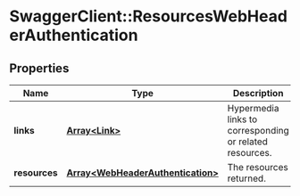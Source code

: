 # SwaggerClient::ResourcesWebHeaderAuthentication

## Properties
Name | Type | Description | Notes
------------ | ------------- | ------------- | -------------
**links** | [**Array&lt;Link&gt;**](Link.md) | Hypermedia links to corresponding or related resources. | [optional] 
**resources** | [**Array&lt;WebHeaderAuthentication&gt;**](WebHeaderAuthentication.md) | The resources returned. | [optional] 

